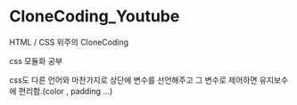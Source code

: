 # CloneCoding_Youtube

HTML / CSS 위주의 CloneCoding


css 모듈화 공부

css도 다른 언어와 마찬가지로 상단에 변수를 선언해주고
그 변수로 제어하면 유지보수에 편리함.(color , padding ...)

